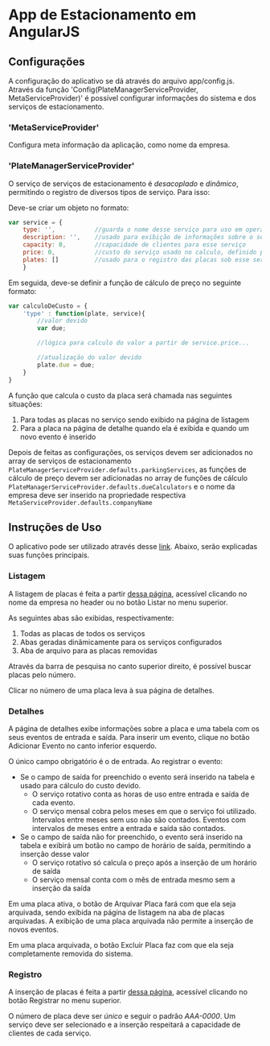 # App de Estacionamento em AngularJS

## Configurações

A configuração do aplicativo se dá através do arquivo app/config.js.
Através da função 'Config(PlateManagerServiceProvider, MetaServiceProvider)' é possível configurar informações do sistema e dos serviços de estacionamento.

### 'MetaServiceProvider'

Configura meta informação da aplicação, como nome da empresa.

### 'PlateManagerServiceProvider'

O serviço de serviços de estacionamento é *desacoplado* e *dinâmico*, permitindo o registro de diversos tipos de serviço. Para isso:

Deve-se criar um objeto no formato:

```javascript
var service = {
	type: '',			//guarda o nome desse serviço para uso em operações do sistema
	description: '',	//usado para exibição de informações sobre o serviço na página de listagem
	capacity: 0,		//capacidade de clientes para esse serviço
	price: 0,			//custo do serviço usado no calculo, definido posteriormente
	plates: [] 			//usado para o registro das placas sob esse serviço
	}
```

Em seguida, deve-se definir a função de cálculo de preço no seguinte formato:

```javascript
var calculoDeCusto = {
	'type' : function(plate, service){
		//valor devido
		var due;

		//lógica para calculo do valor a partir de service.price...

		//atualização do valor devido
		plate.due = due;
	} 
}
```

A função que calcula o custo da placa será chamada nas seguintes situações:

1. Para todas as placas no serviço sendo exibido na página de listagem
2. Para a placa na página de detalhe quando ela é exibida e quando um novo evento é inserido

Depois de feitas as configurações, os serviços devem ser adicionados no array de serviços de estacionamento `PlateManagerServiceProvider.defaults.parkingServices`, as funções de cálculo de preço devem ser adicionadas no array de funções de cálculo `PlateManagerServiceProvider.defaults.dueCalculators` e o nome da empresa deve ser inserido na propriedade respectiva `MetaServiceProvider.defaults.companyName`		

## Instruções de Uso

O aplicativo pode ser utilizado através desse [link](https://viniciusguerra.github.io/AngularJS-ParkingLot/index.html).
Abaixo, serão explicadas suas funções principais. 

### Listagem

A listagem de placas é feita a partir [dessa página](https://viniciusguerra.github.io/AngularJS-ParkingLot/index.html#/browse), acessível clicando no nome da empresa no header ou no botão Listar no menu superior.

As seguintes abas são exibidas, respectivamente:

1. Todas as placas de todos os serviços
2. Abas geradas dinâmicamente para os serviços configurados
3. Aba de arquivo para as placas removidas

Através da barra de pesquisa no canto superior direito, é possível buscar placas pelo número.

Clicar no número de uma placa leva à sua página de detalhes.

### Detalhes

A página de detalhes exibe informações sobre a placa e uma tabela com os seus eventos de entrada e saída. Para inserir um evento, clique no botão Adicionar Evento no canto inferior esquerdo.

O único campo obrigatório é o de entrada. Ao registrar o evento:

* Se o campo de saída for preenchido o evento será inserido na tabela e usado para cálculo do custo devido.
  * O serviço rotativo conta as horas de uso entre entrada e saída de cada evento.
  * O serviço mensal cobra pelos meses em que o serviço foi utilizado. Intervalos entre meses sem uso não são contados. Eventos com intervalos de meses entre a entrada e saída são contados.
* Se o campo de saída não for preenchido, o evento será inserido na tabela e exibirá um botão no campo de horário de saída, permitindo a inserção desse valor
  * O serviço rotativo só calcula o preço após a inserção de um horário de saída
  * O serviço mensal conta com o mês de entrada mesmo sem a inserção da saída

Em uma placa ativa, o botão de Arquivar Placa fará com que ela seja arquivada, sendo exibida na página de listagem na aba de placas arquivadas. A exibição de uma placa arquivada não permite a inserção de novos eventos.

Em uma placa arquivada, o botão Excluir Placa faz com que ela seja completamente removida do sistema.

### Registro

A inserção de placas é feita a partir [dessa página](https://viniciusguerra.github.io/AngularJS-ParkingLot/index.html#/register), acessível clicando no botão Registrar no menu superior.

O número de placa deve ser *único* e seguir o padrão *AAA-0000*. Um serviço deve ser selecionado e a inserção respeitará a capacidade de clientes de cada serviço.
